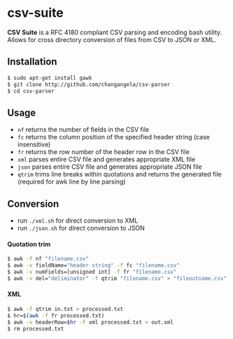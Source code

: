 # csv-suite

**CSV Suite** is a RFC 4180 compliant CSV parsing and encoding bash utility. Allows for cross directory conversion of files from CSV to JSON or XML.

## Installation
```bash
$ sudo apt-get install gawk
$ git clone http://github.com/changangela/csv-parser
$ cd csv-parser
```

## Usage

* ```nf``` returns the number of fields in the CSV file
* ```fc``` returns the column position of the specified header string (case insensitive)
* ```fr``` returns the row number of the header row in the CSV file
* ```xml``` parses entire CSV file and generates appropriate XML file
* ```json``` parses entire CSV file and generates appropriate JSON file
* ```qtrim``` trims line breaks within quotations and returns the generated file (required for awk line by line parsing)

## Conversion
- run ```./xml.sh``` for direct conversion to XML
- run ```./json.sh``` for direct conversion to JSON

#### Quotation trim

```bash
$ awk -f nf "filename.csv"
$ awk -v fieldName="header string" -f fc "filename.csv"
$ awk -v numFields=[unsigned int] -f fr "filename.csv"
$ awk -v del="deliminator" -f qtrim "filename.csv" > "fileoutname.csv"
```

#### XML
```bash
$ awk -f qtrim in.txt > processed.txt
$ hr=$(awk -f fr processed.txt)
$ awk -v headerRow=$hr -f xml processed.txt > out.xml
$ rm processed.txt
```

